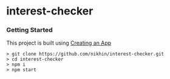 
# interest-checker

### Getting Started

This project is built using  [Creating an App](#creating-an-app)
```
> git clone https://github.com/nikhin/interest-checker.git
> cd interest-checker
> npm i
> npm start
```


